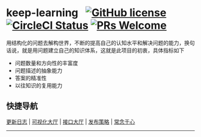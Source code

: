 # keep-learning &nbsp; [![GitHub license](https://img.shields.io/badge/license-MIT-blue.svg)](https://github.com/tolerance-go/keep-learning/blob/master/LICENSE) [![CircleCI Status](https://circleci.com/gh/tolerance-go/keep-learning.svg?style=shield&circle-token=:circle-token)](https://circleci.com/gh/tolerance-go/keep-learning) [![PRs Welcome](https://img.shields.io/badge/PRs-welcome-brightgreen.svg)](https://github.com/tolerance-go/keep-learning/pulls)

用结构化的问题去解构世界，不断的提高自己的认知水平和解决问题的能力，换句话说，就是用问题建立自己的知识体系，这就是此项目的初衷，具体指标如下

- 问题数量和方向性的丰富度
- 问题描述的抽象能力
- 答案的精准性
- 以往知识的复用能力

## 快捷导航

[更新日志](https://github.com/tolerance-go/keep-learning/blob/master/CHANGELOG.md) | [可视化大厅](http://47.92.70.143:8000) | [接口大厅](http://47.92.70.143:8000/api-playground) | [发布策略](https://github.com/tolerance-go/keep-learning/blob/master/PUBLISH_STRATEGY.md) | [常念于心](https://github.com/tolerance-go/keep-learning/blob/master/CHANGE_NIAN_YU_XIN.md)

---
